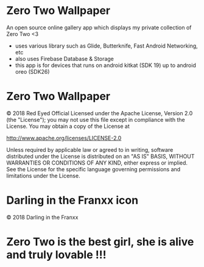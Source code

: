 # Zero Two Wallpaper
An open source online gallery app which displays my private collection of Zero Two <3

- uses various library such as Glide, Butterknife, Fast Android Networking, etc
- also uses Firebase Database & Storage
- this app is for devices that runs on android kitkat (SDK 19) up to android oreo (SDK26)

# Zero Two Wallpaper

© 2018 Red Eyed Official
Licensed under the Apache License, Version 2.0 (the "License");
you may not use this file except in compliance with the License.
You may obtain a copy of the License at

http://www.apache.org/licenses/LICENSE-2.0

Unless required by applicable law or agreed to in writing, software
distributed under the License is distributed on an "AS IS" BASIS,
WITHOUT WARRANTIES OR CONDITIONS OF ANY KIND, either express or implied.
See the License for the specific language governing permissions and
limitations under the License.

# Darling in the Franxx icon
© 2018 Darling in the Franxx


# Zero Two is the best girl, she is alive and truly lovable !!!

